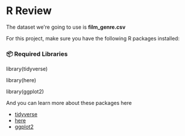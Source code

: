 # R Review

The dataset we're going to use is **film_genre.csv**

For this project, make sure you have the following R packages installed:

### 📦 **Required Libraries**

library(tidyverse)

library(here)

library(ggplot2)  

And you can learn more about these packages here

- [tidyverse](https://www.tidyverse.org/packages/)
- [here](https://here.r-lib.org/)  
- [ggplot2](https://ggplot2.tidyverse.org/articles/ggplot2.html)  
